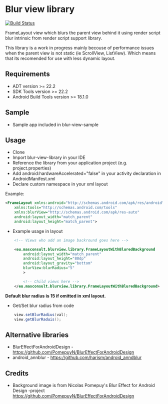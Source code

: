 # Blur view library

[![Build Status](https://travis-ci.org/masconsult/blur-view-library?branch=master)](https://travis-ci.org/masconsult/blur-view-library)

FrameLayout view which blurs the parent view behind it using render script blur intrinsic from render script support library.

This library is a work in progress mainly becouse of performance issues when the parent view is not static (ie ScrollView, ListView).
Which means that its recomended for use with less dynamic layout.

## Requirements
+ ADT version >= 22.2
+ SDK Tools version >= 22.2
+ Android Build Tools version >= 18.1.0

## Sample

+ Sample app included in blur-view-sample

## Usage

+ Clone
+ Import blur-view-library in your IDE 
+ Reference the library from your application project (e.g. project.properties)
+ Add android:hardwareAccelerated="false" in your activity declaration in AndroidManifest.xml
+ Declare custom namespace in your xml layout

Example:
```xml
<FrameLayout xmlns:android="http://schemas.android.com/apk/res/android"
    xmlns:tools="http://schemas.android.com/tools"
    xmlns:blurView="http://schemas.android.com/apk/res-auto"
    android:layout_width="match_parent"
    android:layout_height="match_parent">    
```


+ Example usage in layout

```xml
    <!-- Views who add an image backround goes here -->

    <eu.masconsult.blurview.library.FrameLayoutWithBluredBackground
        android:layout_width="match_parent"
        android:layout_height="80dp"
        android:layout_gravity="bottom"
        blurView:blurRadius="5" 
        >

        <!-- Child views here -->
    </eu.masconsult.blurview.library.FrameLayoutWithBluredBackground>
```
**Default blur radius is 15 if omitted in xml layout.**

+ Get/Set blur radius from code

```java
    view.setBlurRadius(val);
    view.getBlurRaduis();
```

## Alternative libraries

- BlurEffectForAndroidDesign - <https://github.com/PomepuyN/BlurEffectForAndroidDesign>
- android\_annblur - <https://github.com/harism/android_anndblur>

## Credits

- Background image is from Nicolas Pomepuy's Blur Effect for Android Design -project<br>
  https://github.com/PomepuyN/BlurEffectForAndroidDesign
